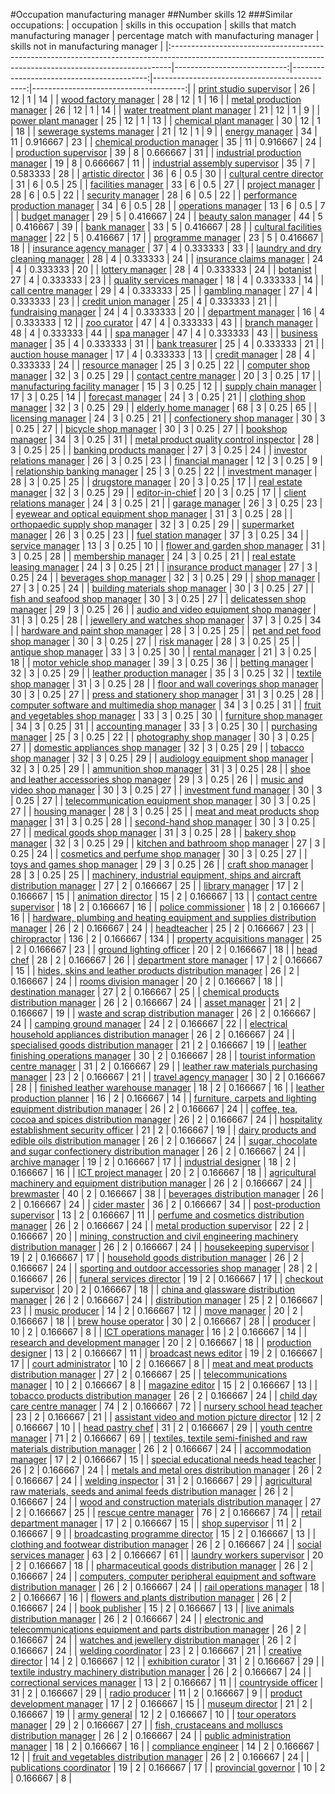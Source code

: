 #Occupation manufacturing manager
##Number skills 12
###Similar occupations:
| occupation                                                                                                                                                  |   skills in this occupation |   skills that match manufacturing manager |   percentage match with manufacturing manager |   skills not in manufacturing manager |
|:------------------------------------------------------------------------------------------------------------------------------------------------------------|----------------------------:|------------------------------------------:|----------------------------------------------:|--------------------------------------:|
| [print studio supervisor](print_studio_supervisor.md)                                                                                                       |                          26 |                                        12 |                                      1        |                                    14 |
| [wood factory manager](wood_factory_manager.md)                                                                                                             |                          28 |                                        12 |                                      1        |                                    16 |
| [metal production manager](metal_production_manager.md)                                                                                                     |                          26 |                                        12 |                                      1        |                                    14 |
| [water treatment plant manager](water_treatment_plant_manager.md)                                                                                           |                          21 |                                        12 |                                      1        |                                     9 |
| [power plant manager](power_plant_manager.md)                                                                                                               |                          25 |                                        12 |                                      1        |                                    13 |
| [chemical plant manager](chemical_plant_manager.md)                                                                                                         |                          30 |                                        12 |                                      1        |                                    18 |
| [sewerage systems manager](sewerage_systems_manager.md)                                                                                                     |                          21 |                                        12 |                                      1        |                                     9 |
| [energy manager](energy_manager.md)                                                                                                                         |                          34 |                                        11 |                                      0.916667 |                                    23 |
| [chemical production manager](chemical_production_manager.md)                                                                                               |                          35 |                                        11 |                                      0.916667 |                                    24 |
| [production supervisor](production_supervisor.md)                                                                                                           |                          39 |                                         8 |                                      0.666667 |                                    31 |
| [industrial production manager](industrial_production_manager.md)                                                                                           |                          19 |                                         8 |                                      0.666667 |                                    11 |
| [industrial assembly supervisor](industrial_assembly_supervisor.md)                                                                                         |                          35 |                                         7 |                                      0.583333 |                                    28 |
| [artistic director](artistic_director.md)                                                                                                                   |                          36 |                                         6 |                                      0.5      |                                    30 |
| [cultural centre director](cultural_centre_director.md)                                                                                                     |                          31 |                                         6 |                                      0.5      |                                    25 |
| [facilities manager](facilities_manager.md)                                                                                                                 |                          33 |                                         6 |                                      0.5      |                                    27 |
| [project manager](project_manager.md)                                                                                                                       |                          28 |                                         6 |                                      0.5      |                                    22 |
| [security manager](security_manager.md)                                                                                                                     |                          28 |                                         6 |                                      0.5      |                                    22 |
| [performance production manager](performance_production_manager.md)                                                                                         |                          34 |                                         6 |                                      0.5      |                                    28 |
| [operations manager](operations_manager.md)                                                                                                                 |                          13 |                                         6 |                                      0.5      |                                     7 |
| [budget manager](budget_manager.md)                                                                                                                         |                          29 |                                         5 |                                      0.416667 |                                    24 |
| [beauty salon manager](beauty_salon_manager.md)                                                                                                             |                          44 |                                         5 |                                      0.416667 |                                    39 |
| [bank manager](bank_manager.md)                                                                                                                             |                          33 |                                         5 |                                      0.416667 |                                    28 |
| [cultural facilities manager](cultural_facilities_manager.md)                                                                                               |                          22 |                                         5 |                                      0.416667 |                                    17 |
| [programme manager](programme_manager.md)                                                                                                                   |                          23 |                                         5 |                                      0.416667 |                                    18 |
| [insurance agency manager](insurance_agency_manager.md)                                                                                                     |                          37 |                                         4 |                                      0.333333 |                                    33 |
| [laundry and dry cleaning manager](laundry_and_dry_cleaning_manager.md)                                                                                     |                          28 |                                         4 |                                      0.333333 |                                    24 |
| [insurance claims manager](insurance_claims_manager.md)                                                                                                     |                          24 |                                         4 |                                      0.333333 |                                    20 |
| [lottery manager](lottery_manager.md)                                                                                                                       |                          28 |                                         4 |                                      0.333333 |                                    24 |
| [botanist](botanist.md)                                                                                                                                     |                          27 |                                         4 |                                      0.333333 |                                    23 |
| [quality services manager](quality_services_manager.md)                                                                                                     |                          18 |                                         4 |                                      0.333333 |                                    14 |
| [call centre manager](call_centre_manager.md)                                                                                                               |                          29 |                                         4 |                                      0.333333 |                                    25 |
| [gambling manager](gambling_manager.md)                                                                                                                     |                          27 |                                         4 |                                      0.333333 |                                    23 |
| [credit union manager](credit_union_manager.md)                                                                                                             |                          25 |                                         4 |                                      0.333333 |                                    21 |
| [fundraising manager](fundraising_manager.md)                                                                                                               |                          24 |                                         4 |                                      0.333333 |                                    20 |
| [department manager](department_manager.md)                                                                                                                 |                          16 |                                         4 |                                      0.333333 |                                    12 |
| [zoo curator](zoo_curator.md)                                                                                                                               |                          47 |                                         4 |                                      0.333333 |                                    43 |
| [branch manager](branch_manager.md)                                                                                                                         |                          48 |                                         4 |                                      0.333333 |                                    44 |
| [spa manager](spa_manager.md)                                                                                                                               |                          47 |                                         4 |                                      0.333333 |                                    43 |
| [business manager](business_manager.md)                                                                                                                     |                          35 |                                         4 |                                      0.333333 |                                    31 |
| [bank treasurer](bank_treasurer.md)                                                                                                                         |                          25 |                                         4 |                                      0.333333 |                                    21 |
| [auction house manager](auction_house_manager.md)                                                                                                           |                          17 |                                         4 |                                      0.333333 |                                    13 |
| [credit manager](credit_manager.md)                                                                                                                         |                          28 |                                         4 |                                      0.333333 |                                    24 |
| [resource manager](resource_manager.md)                                                                                                                     |                          25 |                                         3 |                                      0.25     |                                    22 |
| [computer shop manager](computer_shop_manager.md)                                                                                                           |                          32 |                                         3 |                                      0.25     |                                    29 |
| [contact centre manager](contact_centre_manager.md)                                                                                                         |                          20 |                                         3 |                                      0.25     |                                    17 |
| [manufacturing facility manager](manufacturing_facility_manager.md)                                                                                         |                          15 |                                         3 |                                      0.25     |                                    12 |
| [supply chain manager](supply_chain_manager.md)                                                                                                             |                          17 |                                         3 |                                      0.25     |                                    14 |
| [forecast manager](forecast_manager.md)                                                                                                                     |                          24 |                                         3 |                                      0.25     |                                    21 |
| [clothing shop manager](clothing_shop_manager.md)                                                                                                           |                          32 |                                         3 |                                      0.25     |                                    29 |
| [elderly home manager](elderly_home_manager.md)                                                                                                             |                          68 |                                         3 |                                      0.25     |                                    65 |
| [licensing manager](licensing_manager.md)                                                                                                                   |                          24 |                                         3 |                                      0.25     |                                    21 |
| [confectionery shop manager](confectionery_shop_manager.md)                                                                                                 |                          30 |                                         3 |                                      0.25     |                                    27 |
| [bicycle shop manager](bicycle_shop_manager.md)                                                                                                             |                          30 |                                         3 |                                      0.25     |                                    27 |
| [bookshop manager](bookshop_manager.md)                                                                                                                     |                          34 |                                         3 |                                      0.25     |                                    31 |
| [metal product quality control inspector](metal_product_quality_control_inspector.md)                                                                       |                          28 |                                         3 |                                      0.25     |                                    25 |
| [banking products manager](banking_products_manager.md)                                                                                                     |                          27 |                                         3 |                                      0.25     |                                    24 |
| [investor relations manager](investor_relations_manager.md)                                                                                                 |                          26 |                                         3 |                                      0.25     |                                    23 |
| [financial manager](financial_manager.md)                                                                                                                   |                          12 |                                         3 |                                      0.25     |                                     9 |
| [relationship banking manager](relationship_banking_manager.md)                                                                                             |                          25 |                                         3 |                                      0.25     |                                    22 |
| [investment manager](investment_manager.md)                                                                                                                 |                          28 |                                         3 |                                      0.25     |                                    25 |
| [drugstore manager](drugstore_manager.md)                                                                                                                   |                          20 |                                         3 |                                      0.25     |                                    17 |
| [real estate manager](real_estate_manager.md)                                                                                                               |                          32 |                                         3 |                                      0.25     |                                    29 |
| [editor-in-chief](editor-in-chief.md)                                                                                                                       |                          20 |                                         3 |                                      0.25     |                                    17 |
| [client relations manager](client_relations_manager.md)                                                                                                     |                          24 |                                         3 |                                      0.25     |                                    21 |
| [garage manager](garage_manager.md)                                                                                                                         |                          26 |                                         3 |                                      0.25     |                                    23 |
| [eyewear and optical equipment shop manager](eyewear_and_optical_equipment_shop_manager.md)                                                                 |                          31 |                                         3 |                                      0.25     |                                    28 |
| [orthopaedic supply shop manager](orthopaedic_supply_shop_manager.md)                                                                                       |                          32 |                                         3 |                                      0.25     |                                    29 |
| [supermarket manager](supermarket_manager.md)                                                                                                               |                          26 |                                         3 |                                      0.25     |                                    23 |
| [fuel station manager](fuel_station_manager.md)                                                                                                             |                          37 |                                         3 |                                      0.25     |                                    34 |
| [service manager](service_manager.md)                                                                                                                       |                          13 |                                         3 |                                      0.25     |                                    10 |
| [flower and garden shop manager](flower_and_garden_shop_manager.md)                                                                                         |                          31 |                                         3 |                                      0.25     |                                    28 |
| [membership manager](membership_manager.md)                                                                                                                 |                          24 |                                         3 |                                      0.25     |                                    21 |
| [real estate leasing manager](real_estate_leasing_manager.md)                                                                                               |                          24 |                                         3 |                                      0.25     |                                    21 |
| [insurance product manager](insurance_product_manager.md)                                                                                                   |                          27 |                                         3 |                                      0.25     |                                    24 |
| [beverages shop manager](beverages_shop_manager.md)                                                                                                         |                          32 |                                         3 |                                      0.25     |                                    29 |
| [shop manager](shop_manager.md)                                                                                                                             |                          27 |                                         3 |                                      0.25     |                                    24 |
| [building materials shop manager](building_materials_shop_manager.md)                                                                                       |                          30 |                                         3 |                                      0.25     |                                    27 |
| [fish and seafood shop manager](fish_and_seafood_shop_manager.md)                                                                                           |                          30 |                                         3 |                                      0.25     |                                    27 |
| [delicatessen shop manager](delicatessen_shop_manager.md)                                                                                                   |                          29 |                                         3 |                                      0.25     |                                    26 |
| [audio and video equipment shop manager](audio_and_video_equipment_shop_manager.md)                                                                         |                          31 |                                         3 |                                      0.25     |                                    28 |
| [jewellery and watches shop manager](jewellery_and_watches_shop_manager.md)                                                                                 |                          37 |                                         3 |                                      0.25     |                                    34 |
| [hardware and paint shop manager](hardware_and_paint_shop_manager.md)                                                                                       |                          28 |                                         3 |                                      0.25     |                                    25 |
| [pet and pet food shop manager](pet_and_pet_food_shop_manager.md)                                                                                           |                          30 |                                         3 |                                      0.25     |                                    27 |
| [risk manager](risk_manager.md)                                                                                                                             |                          28 |                                         3 |                                      0.25     |                                    25 |
| [antique shop manager](antique_shop_manager.md)                                                                                                             |                          33 |                                         3 |                                      0.25     |                                    30 |
| [rental manager](rental_manager.md)                                                                                                                         |                          21 |                                         3 |                                      0.25     |                                    18 |
| [motor vehicle shop manager](motor_vehicle_shop_manager.md)                                                                                                 |                          39 |                                         3 |                                      0.25     |                                    36 |
| [betting manager](betting_manager.md)                                                                                                                       |                          32 |                                         3 |                                      0.25     |                                    29 |
| [leather production manager](leather_production_manager.md)                                                                                                 |                          35 |                                         3 |                                      0.25     |                                    32 |
| [textile shop manager](textile_shop_manager.md)                                                                                                             |                          31 |                                         3 |                                      0.25     |                                    28 |
| [floor and wall coverings shop manager](floor_and_wall_coverings_shop_manager.md)                                                                           |                          30 |                                         3 |                                      0.25     |                                    27 |
| [press and stationery shop manager](press_and_stationery_shop_manager.md)                                                                                   |                          31 |                                         3 |                                      0.25     |                                    28 |
| [computer software and multimedia shop manager](computer_software_and_multimedia_shop_manager.md)                                                           |                          34 |                                         3 |                                      0.25     |                                    31 |
| [fruit and vegetables shop manager](fruit_and_vegetables_shop_manager.md)                                                                                   |                          33 |                                         3 |                                      0.25     |                                    30 |
| [furniture shop manager](furniture_shop_manager.md)                                                                                                         |                          34 |                                         3 |                                      0.25     |                                    31 |
| [accounting manager](accounting_manager.md)                                                                                                                 |                          33 |                                         3 |                                      0.25     |                                    30 |
| [purchasing manager](purchasing_manager.md)                                                                                                                 |                          25 |                                         3 |                                      0.25     |                                    22 |
| [photography shop manager](photography_shop_manager.md)                                                                                                     |                          30 |                                         3 |                                      0.25     |                                    27 |
| [domestic appliances shop manager](domestic_appliances_shop_manager.md)                                                                                     |                          32 |                                         3 |                                      0.25     |                                    29 |
| [tobacco shop manager](tobacco_shop_manager.md)                                                                                                             |                          32 |                                         3 |                                      0.25     |                                    29 |
| [audiology equipment shop manager](audiology_equipment_shop_manager.md)                                                                                     |                          32 |                                         3 |                                      0.25     |                                    29 |
| [ammunition shop manager](ammunition_shop_manager.md)                                                                                                       |                          31 |                                         3 |                                      0.25     |                                    28 |
| [shoe and leather accessories shop manager](shoe_and_leather_accessories_shop_manager.md)                                                                   |                          29 |                                         3 |                                      0.25     |                                    26 |
| [music and video shop manager](music_and_video_shop_manager.md)                                                                                             |                          30 |                                         3 |                                      0.25     |                                    27 |
| [investment fund manager](investment_fund_manager.md)                                                                                                       |                          30 |                                         3 |                                      0.25     |                                    27 |
| [telecommunication equipment shop manager](telecommunication_equipment_shop_manager.md)                                                                     |                          30 |                                         3 |                                      0.25     |                                    27 |
| [housing manager](housing_manager.md)                                                                                                                       |                          28 |                                         3 |                                      0.25     |                                    25 |
| [meat and meat products shop manager](meat_and_meat_products_shop_manager.md)                                                                               |                          31 |                                         3 |                                      0.25     |                                    28 |
| [second-hand shop manager](second-hand_shop_manager.md)                                                                                                     |                          30 |                                         3 |                                      0.25     |                                    27 |
| [medical goods shop manager](medical_goods_shop_manager.md)                                                                                                 |                          31 |                                         3 |                                      0.25     |                                    28 |
| [bakery shop manager](bakery_shop_manager.md)                                                                                                               |                          32 |                                         3 |                                      0.25     |                                    29 |
| [kitchen and bathroom shop manager](kitchen_and_bathroom_shop_manager.md)                                                                                   |                          27 |                                         3 |                                      0.25     |                                    24 |
| [cosmetics and perfume shop manager](cosmetics_and_perfume_shop_manager.md)                                                                                 |                          30 |                                         3 |                                      0.25     |                                    27 |
| [toys and games shop manager](toys_and_games_shop_manager.md)                                                                                               |                          29 |                                         3 |                                      0.25     |                                    26 |
| [craft shop manager](craft_shop_manager.md)                                                                                                                 |                          28 |                                         3 |                                      0.25     |                                    25 |
| [machinery, industrial equipment, ships and aircraft distribution manager](machinery,_industrial_equipment,_ships_and_aircraft_distribution_manager.md)     |                          27 |                                         2 |                                      0.166667 |                                    25 |
| [library manager](library_manager.md)                                                                                                                       |                          17 |                                         2 |                                      0.166667 |                                    15 |
| [animation director](animation_director.md)                                                                                                                 |                          15 |                                         2 |                                      0.166667 |                                    13 |
| [contact centre supervisor](contact_centre_supervisor.md)                                                                                                   |                          18 |                                         2 |                                      0.166667 |                                    16 |
| [police commissioner](police_commissioner.md)                                                                                                               |                          18 |                                         2 |                                      0.166667 |                                    16 |
| [hardware, plumbing and heating equipment and supplies distribution manager](hardware,_plumbing_and_heating_equipment_and_supplies_distribution_manager.md) |                          26 |                                         2 |                                      0.166667 |                                    24 |
| [headteacher](headteacher.md)                                                                                                                               |                          25 |                                         2 |                                      0.166667 |                                    23 |
| [chiropractor](chiropractor.md)                                                                                                                             |                         136 |                                         2 |                                      0.166667 |                                   134 |
| [property acquisitions manager](property_acquisitions_manager.md)                                                                                           |                          25 |                                         2 |                                      0.166667 |                                    23 |
| [ground lighting officer](ground_lighting_officer.md)                                                                                                       |                          20 |                                         2 |                                      0.166667 |                                    18 |
| [head chef](head_chef.md)                                                                                                                                   |                          28 |                                         2 |                                      0.166667 |                                    26 |
| [department store manager](department_store_manager.md)                                                                                                     |                          17 |                                         2 |                                      0.166667 |                                    15 |
| [hides, skins and leather products distribution manager](hides,_skins_and_leather_products_distribution_manager.md)                                         |                          26 |                                         2 |                                      0.166667 |                                    24 |
| [rooms division manager](rooms_division_manager.md)                                                                                                         |                          20 |                                         2 |                                      0.166667 |                                    18 |
| [destination manager](destination_manager.md)                                                                                                               |                          27 |                                         2 |                                      0.166667 |                                    25 |
| [chemical products distribution manager](chemical_products_distribution_manager.md)                                                                         |                          26 |                                         2 |                                      0.166667 |                                    24 |
| [asset manager](asset_manager.md)                                                                                                                           |                          21 |                                         2 |                                      0.166667 |                                    19 |
| [waste and scrap distribution manager](waste_and_scrap_distribution_manager.md)                                                                             |                          26 |                                         2 |                                      0.166667 |                                    24 |
| [camping ground manager](camping_ground_manager.md)                                                                                                         |                          24 |                                         2 |                                      0.166667 |                                    22 |
| [electrical household appliances distribution manager](electrical_household_appliances_distribution_manager.md)                                             |                          26 |                                         2 |                                      0.166667 |                                    24 |
| [specialised goods distribution manager](specialised_goods_distribution_manager.md)                                                                         |                          21 |                                         2 |                                      0.166667 |                                    19 |
| [leather finishing operations manager](leather_finishing_operations_manager.md)                                                                             |                          30 |                                         2 |                                      0.166667 |                                    28 |
| [tourist information centre manager](tourist_information_centre_manager.md)                                                                                 |                          31 |                                         2 |                                      0.166667 |                                    29 |
| [leather raw materials purchasing manager](leather_raw_materials_purchasing_manager.md)                                                                     |                          23 |                                         2 |                                      0.166667 |                                    21 |
| [travel agency manager](travel_agency_manager.md)                                                                                                           |                          30 |                                         2 |                                      0.166667 |                                    28 |
| [finished leather warehouse manager](finished_leather_warehouse_manager.md)                                                                                 |                          18 |                                         2 |                                      0.166667 |                                    16 |
| [leather production planner](leather_production_planner.md)                                                                                                 |                          16 |                                         2 |                                      0.166667 |                                    14 |
| [furniture, carpets and lighting equipment distribution manager](furniture,_carpets_and_lighting_equipment_distribution_manager.md)                         |                          26 |                                         2 |                                      0.166667 |                                    24 |
| [coffee, tea, cocoa and spices distribution manager](coffee,_tea,_cocoa_and_spices_distribution_manager.md)                                                 |                          26 |                                         2 |                                      0.166667 |                                    24 |
| [hospitality establishment security officer](hospitality_establishment_security_officer.md)                                                                 |                          21 |                                         2 |                                      0.166667 |                                    19 |
| [dairy products and edible oils distribution manager](dairy_products_and_edible_oils_distribution_manager.md)                                               |                          26 |                                         2 |                                      0.166667 |                                    24 |
| [sugar, chocolate and sugar confectionery distribution manager](sugar,_chocolate_and_sugar_confectionery_distribution_manager.md)                           |                          26 |                                         2 |                                      0.166667 |                                    24 |
| [archive manager](archive_manager.md)                                                                                                                       |                          19 |                                         2 |                                      0.166667 |                                    17 |
| [industrial designer](industrial_designer.md)                                                                                                               |                          18 |                                         2 |                                      0.166667 |                                    16 |
| [ICT project manager](ICT_project_manager.md)                                                                                                               |                          20 |                                         2 |                                      0.166667 |                                    18 |
| [agricultural machinery and equipment distribution manager](agricultural_machinery_and_equipment_distribution_manager.md)                                   |                          26 |                                         2 |                                      0.166667 |                                    24 |
| [brewmaster](brewmaster.md)                                                                                                                                 |                          40 |                                         2 |                                      0.166667 |                                    38 |
| [beverages distribution manager](beverages_distribution_manager.md)                                                                                         |                          26 |                                         2 |                                      0.166667 |                                    24 |
| [cider master](cider_master.md)                                                                                                                             |                          36 |                                         2 |                                      0.166667 |                                    34 |
| [post-production supervisor](post-production_supervisor.md)                                                                                                 |                          13 |                                         2 |                                      0.166667 |                                    11 |
| [perfume and cosmetics distribution manager](perfume_and_cosmetics_distribution_manager.md)                                                                 |                          26 |                                         2 |                                      0.166667 |                                    24 |
| [metal production supervisor](metal_production_supervisor.md)                                                                                               |                          22 |                                         2 |                                      0.166667 |                                    20 |
| [mining, construction and civil engineering machinery distribution manager](mining,_construction_and_civil_engineering_machinery_distribution_manager.md)   |                          26 |                                         2 |                                      0.166667 |                                    24 |
| [housekeeping supervisor](housekeeping_supervisor.md)                                                                                                       |                          19 |                                         2 |                                      0.166667 |                                    17 |
| [household goods distribution manager](household_goods_distribution_manager.md)                                                                             |                          26 |                                         2 |                                      0.166667 |                                    24 |
| [sporting and outdoor accessories shop manager](sporting_and_outdoor_accessories_shop_manager.md)                                                           |                          28 |                                         2 |                                      0.166667 |                                    26 |
| [funeral services director](funeral_services_director.md)                                                                                                   |                          19 |                                         2 |                                      0.166667 |                                    17 |
| [checkout supervisor](checkout_supervisor.md)                                                                                                               |                          20 |                                         2 |                                      0.166667 |                                    18 |
| [china and glassware distribution manager](china_and_glassware_distribution_manager.md)                                                                     |                          26 |                                         2 |                                      0.166667 |                                    24 |
| [distribution manager](distribution_manager.md)                                                                                                             |                          25 |                                         2 |                                      0.166667 |                                    23 |
| [music producer](music_producer.md)                                                                                                                         |                          14 |                                         2 |                                      0.166667 |                                    12 |
| [move manager](move_manager.md)                                                                                                                             |                          20 |                                         2 |                                      0.166667 |                                    18 |
| [brew house operator](brew_house_operator.md)                                                                                                               |                          30 |                                         2 |                                      0.166667 |                                    28 |
| [producer](producer.md)                                                                                                                                     |                          10 |                                         2 |                                      0.166667 |                                     8 |
| [ICT operations manager](ICT_operations_manager.md)                                                                                                         |                          16 |                                         2 |                                      0.166667 |                                    14 |
| [research and development manager](research_and_development_manager.md)                                                                                     |                          20 |                                         2 |                                      0.166667 |                                    18 |
| [production designer](production_designer.md)                                                                                                               |                          13 |                                         2 |                                      0.166667 |                                    11 |
| [broadcast news editor](broadcast_news_editor.md)                                                                                                           |                          19 |                                         2 |                                      0.166667 |                                    17 |
| [court administrator](court_administrator.md)                                                                                                               |                          10 |                                         2 |                                      0.166667 |                                     8 |
| [meat and meat products distribution manager](meat_and_meat_products_distribution_manager.md)                                                               |                          27 |                                         2 |                                      0.166667 |                                    25 |
| [telecommunications manager](telecommunications_manager.md)                                                                                                 |                          10 |                                         2 |                                      0.166667 |                                     8 |
| [magazine editor](magazine_editor.md)                                                                                                                       |                          15 |                                         2 |                                      0.166667 |                                    13 |
| [tobacco products distribution manager](tobacco_products_distribution_manager.md)                                                                           |                          26 |                                         2 |                                      0.166667 |                                    24 |
| [child day care centre manager](child_day_care_centre_manager.md)                                                                                           |                          74 |                                         2 |                                      0.166667 |                                    72 |
| [nursery school head teacher](nursery_school_head_teacher.md)                                                                                               |                          23 |                                         2 |                                      0.166667 |                                    21 |
| [assistant video and motion picture director](assistant_video_and_motion_picture_director.md)                                                               |                          12 |                                         2 |                                      0.166667 |                                    10 |
| [head pastry chef](head_pastry_chef.md)                                                                                                                     |                          31 |                                         2 |                                      0.166667 |                                    29 |
| [youth centre manager](youth_centre_manager.md)                                                                                                             |                          71 |                                         2 |                                      0.166667 |                                    69 |
| [textiles, textile semi-finished and raw materials distribution manager](textiles,_textile_semi-finished_and_raw_materials_distribution_manager.md)         |                          26 |                                         2 |                                      0.166667 |                                    24 |
| [accommodation manager](accommodation_manager.md)                                                                                                           |                          17 |                                         2 |                                      0.166667 |                                    15 |
| [special educational needs head teacher](special_educational_needs_head_teacher.md)                                                                         |                          26 |                                         2 |                                      0.166667 |                                    24 |
| [metals and metal ores distribution manager](metals_and_metal_ores_distribution_manager.md)                                                                 |                          26 |                                         2 |                                      0.166667 |                                    24 |
| [welding inspector](welding_inspector.md)                                                                                                                   |                          31 |                                         2 |                                      0.166667 |                                    29 |
| [agricultural raw materials, seeds and animal feeds distribution manager](agricultural_raw_materials,_seeds_and_animal_feeds_distribution_manager.md)       |                          26 |                                         2 |                                      0.166667 |                                    24 |
| [wood and construction materials distribution manager](wood_and_construction_materials_distribution_manager.md)                                             |                          27 |                                         2 |                                      0.166667 |                                    25 |
| [rescue centre manager](rescue_centre_manager.md)                                                                                                           |                          76 |                                         2 |                                      0.166667 |                                    74 |
| [retail department manager](retail_department_manager.md)                                                                                                   |                          17 |                                         2 |                                      0.166667 |                                    15 |
| [shop supervisor](shop_supervisor.md)                                                                                                                       |                          11 |                                         2 |                                      0.166667 |                                     9 |
| [broadcasting programme director](broadcasting_programme_director.md)                                                                                       |                          15 |                                         2 |                                      0.166667 |                                    13 |
| [clothing and footwear distribution manager](clothing_and_footwear_distribution_manager.md)                                                                 |                          26 |                                         2 |                                      0.166667 |                                    24 |
| [social services manager](social_services_manager.md)                                                                                                       |                          63 |                                         2 |                                      0.166667 |                                    61 |
| [laundry workers supervisor](laundry_workers_supervisor.md)                                                                                                 |                          20 |                                         2 |                                      0.166667 |                                    18 |
| [pharmaceutical goods distribution manager](pharmaceutical_goods_distribution_manager.md)                                                                   |                          26 |                                         2 |                                      0.166667 |                                    24 |
| [computers, computer peripheral equipment and software distribution manager](computers,_computer_peripheral_equipment_and_software_distribution_manager.md) |                          26 |                                         2 |                                      0.166667 |                                    24 |
| [rail operations manager](rail_operations_manager.md)                                                                                                       |                          18 |                                         2 |                                      0.166667 |                                    16 |
| [flowers and plants distribution manager](flowers_and_plants_distribution_manager.md)                                                                       |                          26 |                                         2 |                                      0.166667 |                                    24 |
| [book publisher](book_publisher.md)                                                                                                                         |                          15 |                                         2 |                                      0.166667 |                                    13 |
| [live animals distribution manager](live_animals_distribution_manager.md)                                                                                   |                          26 |                                         2 |                                      0.166667 |                                    24 |
| [electronic and telecommunications equipment and parts distribution manager](electronic_and_telecommunications_equipment_and_parts_distribution_manager.md) |                          26 |                                         2 |                                      0.166667 |                                    24 |
| [watches and jewellery distribution manager](watches_and_jewellery_distribution_manager.md)                                                                 |                          26 |                                         2 |                                      0.166667 |                                    24 |
| [welding coordinator](welding_coordinator.md)                                                                                                               |                          23 |                                         2 |                                      0.166667 |                                    21 |
| [creative director](creative_director.md)                                                                                                                   |                          14 |                                         2 |                                      0.166667 |                                    12 |
| [exhibition curator](exhibition_curator.md)                                                                                                                 |                          31 |                                         2 |                                      0.166667 |                                    29 |
| [textile industry machinery distribution manager](textile_industry_machinery_distribution_manager.md)                                                       |                          26 |                                         2 |                                      0.166667 |                                    24 |
| [correctional services manager](correctional_services_manager.md)                                                                                           |                          13 |                                         2 |                                      0.166667 |                                    11 |
| [countryside officer](countryside_officer.md)                                                                                                               |                          31 |                                         2 |                                      0.166667 |                                    29 |
| [radio producer](radio_producer.md)                                                                                                                         |                          11 |                                         2 |                                      0.166667 |                                     9 |
| [product development manager](product_development_manager.md)                                                                                               |                          17 |                                         2 |                                      0.166667 |                                    15 |
| [museum director](museum_director.md)                                                                                                                       |                          21 |                                         2 |                                      0.166667 |                                    19 |
| [army general](army_general.md)                                                                                                                             |                          12 |                                         2 |                                      0.166667 |                                    10 |
| [tour operators manager](tour_operators_manager.md)                                                                                                         |                          29 |                                         2 |                                      0.166667 |                                    27 |
| [fish, crustaceans and molluscs distribution manager](fish,_crustaceans_and_molluscs_distribution_manager.md)                                               |                          26 |                                         2 |                                      0.166667 |                                    24 |
| [public administration manager](public_administration_manager.md)                                                                                           |                          18 |                                         2 |                                      0.166667 |                                    16 |
| [compliance engineer](compliance_engineer.md)                                                                                                               |                          14 |                                         2 |                                      0.166667 |                                    12 |
| [fruit and vegetables distribution manager](fruit_and_vegetables_distribution_manager.md)                                                                   |                          26 |                                         2 |                                      0.166667 |                                    24 |
| [publications coordinator](publications_coordinator.md)                                                                                                     |                          19 |                                         2 |                                      0.166667 |                                    17 |
| [provincial governor](provincial_governor.md)                                                                                                               |                          10 |                                         2 |                                      0.166667 |                                     8 |
